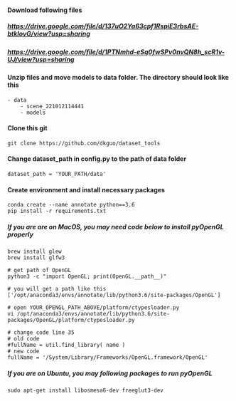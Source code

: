 #### Download following files
##### https://drive.google.com/file/d/137uO2Ya63cpf1RspiE3rbsAE-btkIovG/view?usp=sharing
##### https://drive.google.com/file/d/1PTNmhd-eSq0fwSPv0nvQN8h_scR1v-UJ/view?usp=sharing

#### Unzip files and move models to data folder. The directory should look like this
```
- data
    - scene_221012114441
    - models
```

#### Clone this git
```
git clone https://github.com/dkguo/dataset_tools
```

#### Change dataset_path in config.py to the path of data folder
```
dataset_path = 'YOUR_PATH/data'
```

#### Create environment and install necessary packages
```
conda create --name annotate python==3.6
pip install -r requirements.txt
```

##### If you are are on MacOS, you may need code below to install pyOpenGL properly
```
brew install glew
brew install glfw3

# get path of OpenGL
python3 -c "import OpenGL; print(OpenGL.__path__)"

# you will get a path like this
['/opt/anaconda3/envs/annotate/lib/python3.6/site-packages/OpenGL']

# open YOUR_OPENGL_PATH_ABOVE/platform/ctypesloader.py
vi /opt/anaconda3/envs/annotate/lib/python3.6/site-packages/OpenGL/platform/ctypesloader.py

# change code line 35
# old code
#fullName = util.find_library( name )
# new code
fullName = '/System/Library/Frameworks/OpenGL.framework/OpenGL'
```

##### If you are on Ubuntu, you may following packages to run pyOpenGL
```
sudo apt-get install libosmesa6-dev freeglut3-dev
```
